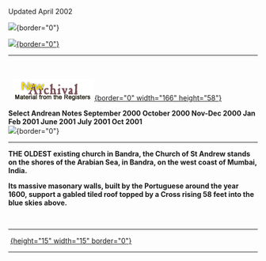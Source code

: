 Updated April 2002 

![](StandrewmastxfAUg5.jpg){border="0"}

[![](ANoteClick.gif){border="0"}](STAndrew/anotOct01.htm)

  ------------------------------------------------------------------------------------------------------------- --
                                                                                                                
                                                                                                                
    [![](NewArchivMaterial.gif){border="0" width="166" height="58"}](ArRegPak.htm)                              
                                                                                                                
  **Select Andrean Notes September 2000 October 2000 Nov-Dec 2000 Jan Feb 2001 June 2001 July 2001 Oct 2001**   
  ![](parishpage.gif){border="0"}                                                                               
                                                                                                                
                                                                                                                
  ------------------------------------------------------------------------------------------------------------- --

**THE OLDEST existing church in Bandra, the Church of St Andrew stands
on the shores of the Arabian Sea, in Bandra, on the west coast of
Mumbai, India.**

**Its massive masonary walls, built by the Portuguese around the year
1600, support a gabled tiled roof topped by a Cross rising 58 feet into
the blue skies above.**

 

  ------- -------------------------------------------------------------------------
  ![]()   [![](){height="15" width="15" border="0"}](http://www.searchalley.com/)
  ------- -------------------------------------------------------------------------
